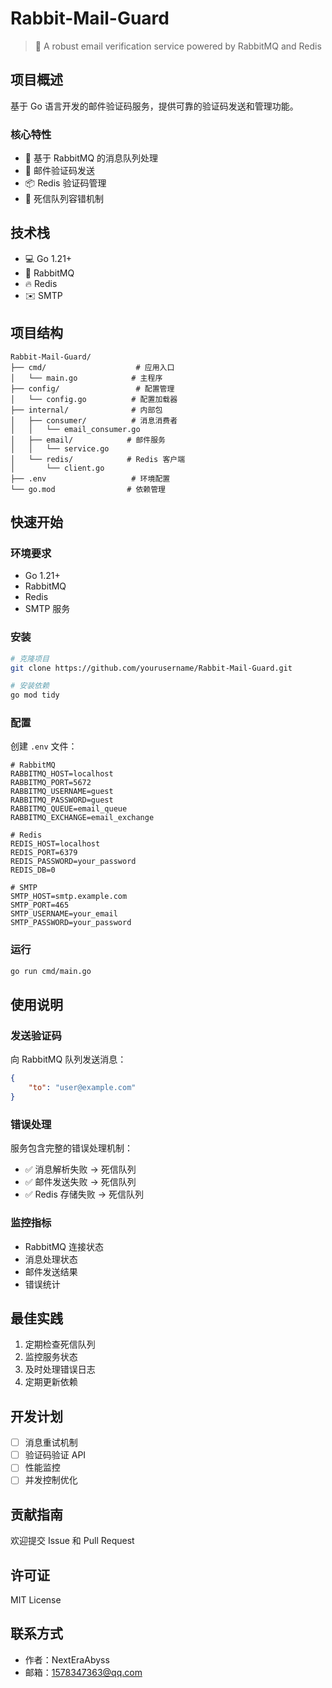 # Rabbit-Mail-Guard

> 🚀 A robust email verification service powered by RabbitMQ and Redis

## 项目概述
基于 Go 语言开发的邮件验证码服务，提供可靠的验证码发送和管理功能。

### 核心特性
- 🚀 基于 RabbitMQ 的消息队列处理
- 📧 邮件验证码发送
- 📦 Redis 验证码管理
- 🔄 死信队列容错机制

## 技术栈
- 💻 Go 1.21+
- 🐰 RabbitMQ
- 🔥 Redis
- ✉️ SMTP

## 项目结构
```
Rabbit-Mail-Guard/
├── cmd/                    # 应用入口
│   └── main.go            # 主程序
├── config/                 # 配置管理
│   └── config.go          # 配置加载器
├── internal/              # 内部包
│   ├── consumer/          # 消息消费者
│   │   └── email_consumer.go
│   ├── email/            # 邮件服务
│   │   └── service.go
│   └── redis/            # Redis 客户端
│       └── client.go
├── .env                   # 环境配置
└── go.mod                # 依赖管理
```

## 快速开始

### 环境要求
- Go 1.21+
- RabbitMQ
- Redis
- SMTP 服务

### 安装
```bash
# 克隆项目
git clone https://github.com/yourusername/Rabbit-Mail-Guard.git

# 安装依赖
go mod tidy
```

### 配置
创建 `.env` 文件：
```env
# RabbitMQ
RABBITMQ_HOST=localhost
RABBITMQ_PORT=5672
RABBITMQ_USERNAME=guest
RABBITMQ_PASSWORD=guest
RABBITMQ_QUEUE=email_queue
RABBITMQ_EXCHANGE=email_exchange

# Redis
REDIS_HOST=localhost
REDIS_PORT=6379
REDIS_PASSWORD=your_password
REDIS_DB=0

# SMTP
SMTP_HOST=smtp.example.com
SMTP_PORT=465
SMTP_USERNAME=your_email
SMTP_PASSWORD=your_password
```

### 运行
```bash
go run cmd/main.go
```

## 使用说明

### 发送验证码
向 RabbitMQ 队列发送消息：
```json
{
    "to": "user@example.com"
}
```

### 错误处理
服务包含完整的错误处理机制：
- ✅ 消息解析失败 -> 死信队列
- ✅ 邮件发送失败 -> 死信队列
- ✅ Redis 存储失败 -> 死信队列

### 监控指标
- RabbitMQ 连接状态
- 消息处理状态
- 邮件发送结果
- 错误统计

## 最佳实践
1. 定期检查死信队列
2. 监控服务状态
3. 及时处理错误日志
4. 定期更新依赖

## 开发计划
- [ ] 消息重试机制
- [ ] 验证码验证 API
- [ ] 性能监控
- [ ] 并发控制优化

## 贡献指南
欢迎提交 Issue 和 Pull Request

## 许可证
MIT License

## 联系方式
- 作者：NextEraAbyss
- 邮箱：1578347363@qq.com
